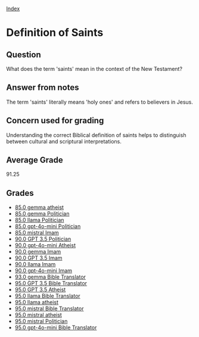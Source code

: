
[Index](../../index.md)
# Definition of Saints
## Question
What does the term 'saints' mean in the context of the New Testament?

## Answer from notes
The term 'saints' literally means 'holy ones' and refers to believers in Jesus.

## Concern used for grading
Understanding the correct Biblical definition of saints helps to distinguish between cultural and scriptural interpretations.

## Average Grade
91.25

## Grades
 * [85.0 gemma atheist](../answers/gemma_atheist/Definition_of_Saints.md)
 * [85.0 gemma Politician](../answers/gemma_Politician/Definition_of_Saints.md)
 * [85.0 llama Politician](../answers/llama_Politician/Definition_of_Saints.md)
 * [85.0 gpt-4o-mini Politician](../answers/gpt-4o-mini_Politician/Definition_of_Saints.md)
 * [85.0 mistral Imam](../answers/mistral_Imam/Definition_of_Saints.md)
 * [90.0 GPT 3.5 Politician](../answers/GPT_3.5_Politician/Definition_of_Saints.md)
 * [90.0 gpt-4o-mini Atheist](../answers/gpt-4o-mini_Atheist/Definition_of_Saints.md)
 * [90.0 gemma Imam](../answers/gemma_Imam/Definition_of_Saints.md)
 * [90.0 GPT 3.5 Imam](../answers/GPT_3.5_Imam/Definition_of_Saints.md)
 * [90.0 llama Imam](../answers/llama_Imam/Definition_of_Saints.md)
 * [90.0 gpt-4o-mini Imam](../answers/gpt-4o-mini_Imam/Definition_of_Saints.md)
 * [93.0 gemma Bible Translator](../answers/gemma_Bible_Translator/Definition_of_Saints.md)
 * [95.0 GPT 3.5 Bible Translator](../answers/GPT_3.5_Bible_Translator/Definition_of_Saints.md)
 * [95.0 GPT 3.5 Atheist](../answers/GPT_3.5_Atheist/Definition_of_Saints.md)
 * [95.0 llama Bible Translator](../answers/llama_Bible_Translator/Definition_of_Saints.md)
 * [95.0 llama atheist](../answers/llama_atheist/Definition_of_Saints.md)
 * [95.0 mistral Bible Translator](../answers/mistral_Bible_Translator/Definition_of_Saints.md)
 * [95.0 mistral atheist](../answers/mistral_atheist/Definition_of_Saints.md)
 * [95.0 mistral Politician](../answers/mistral_Politician/Definition_of_Saints.md)
 * [95.0 gpt-4o-mini Bible Translator](../answers/gpt-4o-mini_Bible_Translator/Definition_of_Saints.md)
